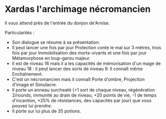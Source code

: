 # Xardas l'archimage nécromancien

Il vous attend près de l'entrée du donjon de'Arnise.

Particularités :

- Son dialogue se résume à sa présentation.
- Il peut lancer une fois par jour Protection conte le mal sur 3 mètres, trois fois par jour Immobilisation des morts-vivants et une fois par jour Métamorphose en loup-garou majeur.
- Il est de niveau 16 mais il a les capacités de mémorisation d'un mage de niveau 18 : il peut lancer des sorts de niveau 9. Il connaît même Enchaînement.
- C'est un nécromancien mais il connaît Porte d'ombre, Projection d'image et Simulacre.
- Il porte un anneau surcheaté (+1 sort de chaque niveau, régénération 2/rounds, immunité au drain de niveau, +20 points de vie, -1 de temps d'incantion, +25% de résistances, des capacités par jour) que vous pouvez lui prendre.
- Il porte sur lui plus de 35 potions.
